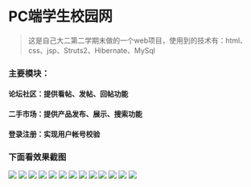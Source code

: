 # PC端学生校园网
>这是自己大二第二学期末做的一个web项目，使用到的技术有：html、css、jsp、Struts2、Hibernate、MySql

### 主要模块：
#### 论坛社区：提供看帖、发帖、回帖功能
#### 二手市场：提供产品发布、展示、搜索功能
#### 登录注册：实现用户帐号校验

### 下面看效果截图
![](http://okr6bfdit.bkt.clouddn.com/1.png)
![](http://okr6bfdit.bkt.clouddn.com/2.png)
![](http://okr6bfdit.bkt.clouddn.com/3.png)
![](http://okr6bfdit.bkt.clouddn.com/4.png)
![](http://okr6bfdit.bkt.clouddn.com/5.png)
![](http://okr6bfdit.bkt.clouddn.com/8.png)
![](http://okr6bfdit.bkt.clouddn.com/9.png)
![](http://okr6bfdit.bkt.clouddn.com/9s.png)
![](http://okr6bfdit.bkt.clouddn.com/10.png)
![](http://okr6bfdit.bkt.clouddn.com/11.png)
![](http://okr6bfdit.bkt.clouddn.com/12.png)
![](http://okr6bfdit.bkt.clouddn.com/13.png)
![](http://okr6bfdit.bkt.clouddn.com/14.png)
